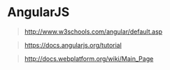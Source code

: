 # AngularJS

>http://www.w3schools.com/angular/default.asp

>https://docs.angularjs.org/tutorial

>http://docs.webplatform.org/wiki/Main_Page

